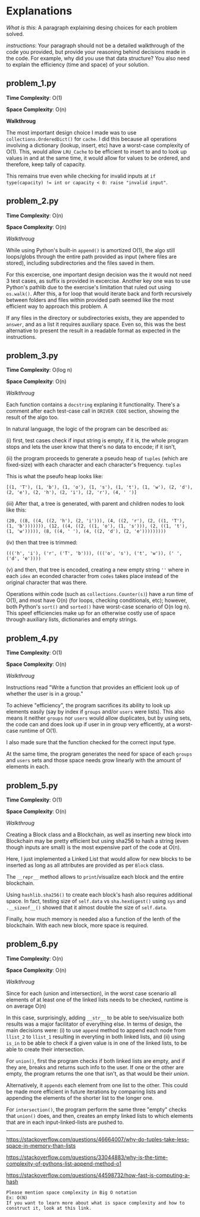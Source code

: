 # Explanations

_What is this_: A paragraph explaining desing choices for each problem solved. 

_instructions_: Your paragraph should not be a detailed walkthrough of the code you provided, but provide your reasoning behind decisions made in the code.  For example, why did you use that data structure? You also need to explain the efficiency (time and space) of your solution.

## problem_1.py

__Time Complexity__: O(1)

__Space Complexity__: O(n)

__Walkthroug__

The most important design choice I made was to use `collections.OrderedDict()` for `cache`.  I did this because all operations involving a dictionary (lookup, insert, etc)
have a worst-case complexity of O(1).  This, would allow `LRU_Cache` to be efficient to insert to and to look up values in and at the same time, it would allow for values to be ordered, and therefore, keep tally of capacity.  

This remains true even while checking for invalid inputs at `if type(capacity) != int or capacity < 0: raise "invalid input"`. 


## problem_2.py

__Time Complexity__: O(n)

__Space Complexity__: O(n)

_Walkthroug_

While using Python's built-in `append()` is amortized O(1),
the algo still loops/globs through the entire path provided as input (where files are stored), including subdirectories and the files saved in them. 

For this excercise, one important design decision was the it would not need 3 test cases, as suffix is provided in excercise.  Another key one was to use Python's pathlib due to the exercise's limitation that ruled out using `os.walk()`.  After this, a for loop that would iterate back and forth recursively between folders and files within provided path seemed like the most efficient way to approach this problem.  A

If any files in the directory or subdirectories exists, they are appended to `answer`, and as a list it requires auxiliary space.  Even so, this was the best alternative to present the result in a readable format as expected in the instructions.

## problem_3.py

__Time Complexity__: O(log n)

__Space Complexity__: O(n)

_Walkthroug_

Each function contains a `docstring` explaning it functionality.  There's a comment after each test-case call in `DRIVER CODE` section, showing the result of the algo too.

In natural language, the logic of the program can be described as: 

(i) first, test cases check if input string is empty, if it is, the whole program stops and lets the user know that there's no data to encode;  if it isn't, 

(ii) the program proceeds to generate a pseudo heap of `tuples` (which are fixed-size) with each character and each character's frequency.  `tuples` 

This is what the pseufo heap looks like:

```
[(1, 'T'), (1, 'b'), (1, 'o'), (1, 's'), (1, 't'), (1, 'w'), (2, 'd'), (2, 'e'), (2, 'h'), (2, 'i'), (2, 'r'), (4, ' ')]
```

(iii) After that, a tree is generated, with parent and children nodes to look like this:

```
(20, ((8, ((4, ((2, 'h'), (2, 'i'))), (4, ((2, 'r'), (2, ((1, 'T'), (1, 'b'))))))), (12, ((4, ((2, ((1, 'o'), (1, 's'))), (2, ((1, 't'), (1, 'w'))))), (8, ((4, ' '), (4, ((2, 'd'), (2, 'e')))))))))
```

(iv) then that tree is trimmed: 

```
((('h', 'i'), ('r', ('T', 'b'))), ((('o', 's'), ('t', 'w')), (' ', ('d', 'e'))))
```

(v) and then, that tree is encoded, creating a new empty string `''` where in each `idex` an econded character from `codes` takes place instead of the original character that was there.

Operations within code (such as `collections.Counter(s)`)
have a run time of O(1), and most have O(n) (for loops, checking conditionals, etc);
however, both Python's `sort()` and `sorted()` have worst-case scenario of O(n log n).  This speef efficiencies make up for an otherwise costly use of space through auxiliary lists, dictionaries and empty strings.


## problem_4.py

__Time Complexity__: O(1)

__Space Complexity__: O(n)

_Walkthroug_

Instructions read "Write a function 
that provides an efficient look up of whether the user is in a group."

To achieve "efficiency", the program sacrifices its ability to look up
elements easily (say by index if `groups` and/or `users` were lists). This also means it neither `groups` nor `users` would allow duplicates, but by using sets, the code 
can and does look up if user in in group very efficently, at a worst-case runtime of O(1).

I also made sure that the function checked for the correct input type.

At the same time, the program generates the need for space of each `groups` and `users` sets and those space needs grow linearly with the amount of elements in each.

## problem_5.py

__Time Complexity__: O(1)

__Space Complexity__: O(n)

_Walkthroug_

Creating a Block class and a Blockchain, as well as inserting new block into Blockchain
may be pretty efficient but using sha256 to hash a string (even though inputs are small)
is the most expensive part of the code at O(n).

Here, I just implemented a Linked List that would allow for new blocks to be inserted as long as all attributes are provided as per `Block` class.

The `__repr__` method allows to `print`/visualize each block and the entire blockchain. 

Using `hashlib.sha256()` to create each block's hash also requires additional space.  In fact, testing size of `self.data` vs `sha.hexdigest()` using `sys` and `.__sizeof__()` showed that it almost double the size of `self.data`.

Finally, how much memory is needed also a function of the lenth of the blockchain. With each new block, more space is required. 


## problem_6.py

__Time Complexity__: O(n)

__Space Complexity__: O(n)

_Walkthroug_

Since for each (union and intersection), in the worst case scenario all elements of
at least one of the linked lists needs to be checked, runtime is on average O(n)

In this case, surprisingly, adding `__str__` to be able to see/visualize both results was a major facilitator of everything else.  In terms of design, the main decisions were: (i) to use `append` method to append each node from `llist_2` to `llist_1` resulting in everyting in both linked lists, and (ii) using `is_in` to be able to check if a given value is in one of the linked lists, to be able to create their intersection.

For `union()`, first the program checks if both linked lists are empty, and if they are, breaks and returns such info to the user.  If one or the other are empty, the program returns the one that isn't, as that would be their _union_.

Alternatively, it `appends` each element from one list to the other.  This could be made more efficient in future iterations by comparing lists and appending the elements of the shorter list to the longer one.

For `intersection()`, the program perform the same three "empty" checks that `union()` does, and then, creates an empty linked lists to which elements that are in each input-linked-lists are pushed to.


--------------------------------------------------------------------
https://stackoverflow.com/questions/46664007/why-do-tuples-take-less-space-in-memory-than-lists

https://stackoverflow.com/questions/33044883/why-is-the-time-complexity-of-pythons-list-append-method-o1

https://stackoverflow.com/questions/44598732/how-fast-is-computing-a-hash


```
Please mention space complexity in Big O notation
Ex: O(N)
If you want to learn more about what is space complexity and how to construct it, look at this link.
```